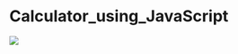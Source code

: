 # Calculator_using_JavaScript
<img src="https://github.com/animationbro/Calculator_using_JavaScript/blob/main/Calculator%20html%20css%20js%20.png">
